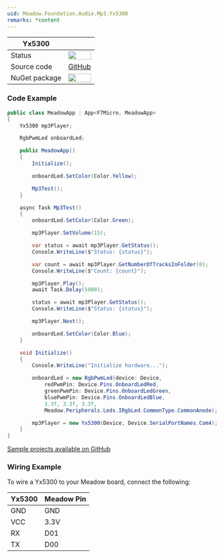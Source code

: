 ```yaml
---
uid: Meadow.Foundation.Audio.Mp3.Yx5300
remarks: *content
---
```


| Yx5300           |             |
|------------------|-------------|
| Status           | <img src="https://img.shields.io/badge/Working-brightgreen" style="width: auto; height: -webkit-fill-available;" /> |
| Source code      | [GitHub](https://github.com/WildernessLabs/Meadow.Foundation/tree/master/Source/Meadow.Foundation.Peripherals/Audio.Mp3.Yx5300)  |
| NuGet package    | <a href="https://www.nuget.org/packages/Meadow.Foundation.Audio.Mp3.Yx5300/" target="_blank"><img src="https://img.shields.io/nuget/v/Meadow.Foundation.Audio.Mp3.Yx5300.svg?label=Meadow.Foundation.Audio.Mp3.Yx5300" style="width: auto; height: -webkit-fill-available;" /></a> |

### Code Example

```csharp
public class MeadowApp : App<F7Micro, MeadowApp>
{
    Yx5300 mp3Player;

    RgbPwmLed onboardLed;

    public MeadowApp()
    {
        Initialize();

        onboardLed.SetColor(Color.Yellow);

        Mp3Test();
    }

    async Task Mp3Test()
    {
        onboardLed.SetColor(Color.Green);

        mp3Player.SetVolume(15);

        var status = await mp3Player.GetStatus();
        Console.WriteLine($"Status: {status}");

        var count = await mp3Player.GetNumberOfTracksInFolder(0);
        Console.WriteLine($"Count: {count}");

        mp3Player.Play();
        await Task.Delay(5000);

        status = await mp3Player.GetStatus();
        Console.WriteLine($"Status: {status}");

        mp3Player.Next();

        onboardLed.SetColor(Color.Blue);
    }

    void Initialize()
    {
        Console.WriteLine("Initialize hardware...");

        onboardLed = new RgbPwmLed(device: Device,
            redPwmPin: Device.Pins.OnboardLedRed,
            greenPwmPin: Device.Pins.OnboardLedGreen,
            bluePwmPin: Device.Pins.OnboardLedBlue,
            3.3f, 3.3f, 3.3f,
            Meadow.Peripherals.Leds.IRgbLed.CommonType.CommonAnode);

        mp3Player = new Yx5300(Device, Device.SerialPortNames.Com4);
    }
}
```

[Sample projects available on GitHub](https://github.com/WildernessLabs/Meadow.Foundation/tree/master/Source/Meadow.Foundation.Peripherals/Audio.Mp3.Yx5300/Samples/Audio.Mp3.Yx5300_Sample) 

### Wiring Example

To wire a Yx5300 to your Meadow board, connect the following:

| Yx5300 | Meadow Pin |
|--------|------------|
| GND    | GND        |
| VCC    | 3.3V       |
| RX     | D01        |
| TX     | D00        |